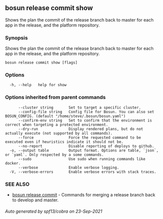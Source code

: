 ## bosun release commit show

Shows the plan the commit of the release branch back to master for each app in the release, and the platform repository.

### Synopsis

Shows the plan the commit of the release branch back to master for each app in the release, and the platform repository.

```
bosun release commit show [flags]
```

### Options

```
  -h, --help   help for show
```

### Options inherited from parent commands

```
      --cluster string       Set to target a specific cluster.
      --config-file string   Config file for Bosun. You can also set BOSUN_CONFIG. (default "/home/steve/.bosun/bosun.yaml")
      --confirm-env string   Set to confirm that the environment is correct when targeting a protected environment.
      --dry-run              Display rendered plans, but do not actually execute (not supported by all commands).
      --force                Force the requested command to be executed even if heuristics indicate it should not be.
      --no-report            Disable reporting of deploys to github.
  -o, --output table         Output format. Options are table, `json`, or `yaml`. Only respected by a some commands.
      --sudo                 Use sudo when running commands like docker.
      --verbose              Enable verbose logging.
  -V, --verbose-errors       Enable verbose errors with stack traces.
```

### SEE ALSO

* [bosun release commit](bosun_release_commit.md)	 - Commands for merging a release branch back to develop and master.

###### Auto generated by spf13/cobra on 23-Sep-2021
